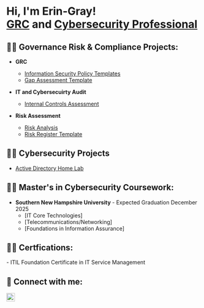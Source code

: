 <h1>Hi, I'm Erin-Gray! <br/><a href="https://github.com/eringraymcc">GRC</a> and <a href="https://www.linkedin.com/in/joshmadakor/">Cybersecurity Professional</a></h1>

<h2>👨‍💻 Governance Risk & Compliance Projects:</h2>

- <b>GRC</b>
  - [Information Security Policy Templates](https://github.com/eringraymcc)
  - [Gap Assessment Template](https://github.com/eringraymcc)

- <b>IT and Cybersecuirty Audit</b>
  - [Internal Controls Assessment](https://github.com/eringraymcc)
- <b>Risk Assessment</b>
  - [Risk Analysis](https://github.com/eringraymcc)
  - [Risk Register Template](https://github.com/eringraymcc)


<h2>👨‍💻 Cybersecurity Projects</h2>

- [Active Directory Home Lab](https://github.com/eringraymcc/)

<h2>👨‍💻 Master's in Cybersecurity Coursework:</h2>

- <b>Southern New Hampshire University</b> - Expected Graduation December 2025
    - [IT Core Technologies]
    - [Telecommunications/Networking]
    - [Foundations in Information Assurance]

<h2>👨‍💻 Certfications:</h2>
  - ITIL Foundation Certificate in IT Service Management
  
<h2> 🤳 Connect with me:</h2>

[<img align="left" alt="Erin-GrayMcClenny | LinkedIn" width="22px" src="https://cdn.jsdelivr.net/npm/simple-icons@v3/icons/linkedin.svg" />][linkedin]


[linkedin]: https://www.linkedin.com/in/emcclenny/
 
